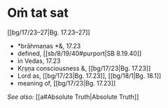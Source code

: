 # Oṁ tat sat

[[bg/17/23–27|Bg. 17.23–27]]

* *brāhmaṇas *&,  17.23
* defined, [[sb/8/19/40#purport|SB 8.19.40]]
* in Vedas,  17.23
* Kṛṣṇa consciousness &, [[bg/17/23|Bg. 17.23]]
* Lord as, [[bg/17/23|Bg. 17.23]], [[bg/18/1|Bg. 18.1]]
* meaning of, [[bg/17/23|Bg. 17.23]]

*See also:* [[a#Absolute Truth|Absolute Truth]]
